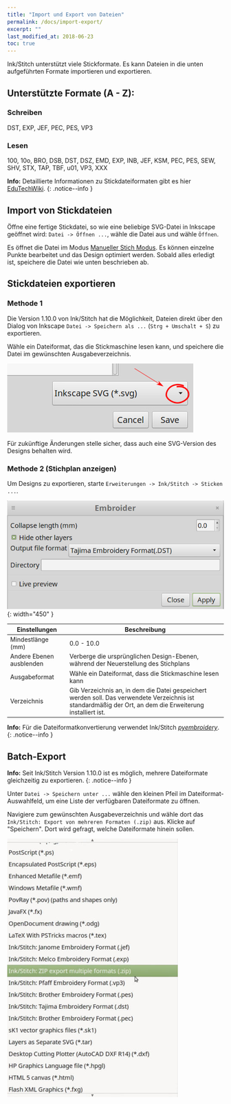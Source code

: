 ```yaml
---
title: "Import und Export von Dateien"
permalink: /docs/import-export/
excerpt: ""
last_modified_at: 2018-06-23
toc: true
---
```


Ink/Stitch unterstützt viele Stickformate. Es kann Dateien in die unten aufgeführten Formate importieren und exportieren.

## Unterstützte Formate (A - Z):

### Schreiben
DST, EXP, JEF, PEC, PES, VP3

### Lesen
100, 10o, BRO, DSB, DST, DSZ, EMD, EXP, INB, JEF, KSM, PEC, PES, SEW, SHV, STX, TAP, TBF, u01, VP3, XXX

**Info:** Detaillierte Informationen zu Stickdateiformaten gibt es hier [EduTechWiki](http://edutechwiki.unige.ch/en/Embroidery_format).
{: .notice--info }

## Import von Stickdateien

Öffne eine fertige Stickdatei, so wie eine beliebige SVG-Datei in Inkscape geöffnet wird: `Datei -> Öffnen ...`, wähle die Datei aus und wähle `Öffnen`.

Es öffnet die Datei im Modus [Manueller Stich Modus](/docs/stitches/stroke/#manual-stitch-mode). Es können einzelne Punkte bearbeitet und das Design optimiert werden. Sobald alles erledigt ist, speichere die Datei wie unten beschrieben ab.

## Stickdateien exportieren

### Methode 1

Die Version 1.10.0 von Ink/Stitch hat die Möglichkeit, Dateien direkt über den Dialog von Inkscape `Datei -> Speichern als ...` (`Strg + Umschalt + S`) zu exportieren.

Wähle ein Dateiformat, das die Stickmaschine lesen kann, und speichere die Datei im gewünschten Ausgabeverzeichnis.

![Ausgabeformat](/assets/images/docs/export-selection-field.jpg)

Für zukünftige Änderungen stelle sicher, dass auch eine SVG-Version des Designs behalten wird.

### Methode 2 (Stichplan anzeigen)
Um Designs zu exportieren, starte `Erweiterungen -> Ink/Stitch -> Sticken ...`.

![Sticken ...](/assets/images/docs/embroider.jpg){: width="450" }

Einstellungen|Beschreibung
---|---
Mindestlänge (mm)        | 0.0 - 10.0
Andere Ebenen ausblenden | Verberge die ursprünglichen Design-Ebenen, während der Neuerstellung des Stichplans
Ausgabeformat            | Wähle ein Dateiformat, dass die Stickmaschine lesen kann
Verzeichnis              | Gib Verzeichnis an, in dem die Datei gespeichert werden soll. Das verwendete Verzeichnis ist standardmäßig der Ort, an dem die Erweiterung installiert ist.

**Info:** Für die Dateiformatkonvertierung verwendet Ink/Stitch [*pyembroidery*](https://github.com/inkstitch/pyembroidery).
{: .notice--info }

## Batch-Export

**Info:** Seit Ink/Stitch Version 1.10.0 ist es möglich, mehrere Dateiformate gleichzeitig zu exportieren.
{: .notice--info }

Unter `Datei -> Speichern unter ...` wähle den kleinen Pfeil im Dateiformat-Auswahlfeld, um eine Liste der verfügbaren Dateiformate zu öffnen.

Navigiere zum gewünschten Ausgabeverzeichnis und wähle dort das `Ink/Stitch: Export von mehreren Formaten (.zip)` aus. Klicke auf "Speichern". Dort wird  gefragt, welche Dateiformate hinein sollen.

![Batch Export](/assets/images/docs/export-batch.jpg)


